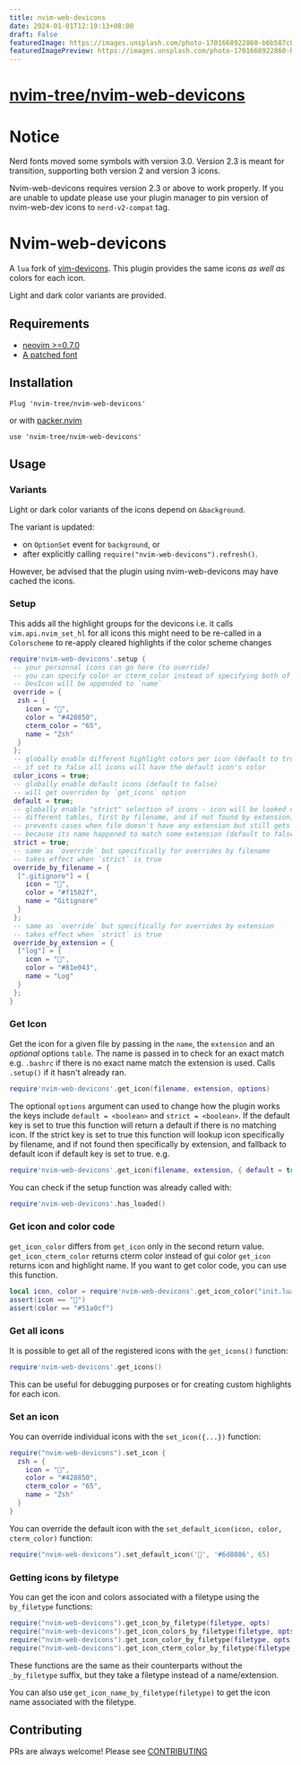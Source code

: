 ```yaml
---
title: nvim-web-devicons
date: 2024-01-01T12:19:13+08:00
draft: False
featuredImage: https://images.unsplash.com/photo-1701668922860-b6b587cbc4d1?ixid=M3w0NjAwMjJ8MHwxfHJhbmRvbXx8fHx8fHx8fDE3MDQwODI1NjV8&ixlib=rb-4.0.3
featuredImagePreview: https://images.unsplash.com/photo-1701668922860-b6b587cbc4d1?ixid=M3w0NjAwMjJ8MHwxfHJhbmRvbXx8fHx8fHx8fDE3MDQwODI1NjV8&ixlib=rb-4.0.3
---
```


# [nvim-tree/nvim-web-devicons](https://github.com/nvim-tree/nvim-web-devicons)

# Notice
Nerd fonts moved some symbols with version 3.0. Version 2.3 is meant for transition, supporting both version 2 and version 3 icons.

Nvim-web-devicons requires version 2.3 or above to work properly. If you are unable to update please use your plugin manager to pin version of nvim-web-dev icons to `nerd-v2-compat` tag.

# Nvim-web-devicons

A `lua` fork of [vim-devicons](https://github.com/ryanoasis/vim-devicons). This plugin provides the same icons _as well as_ colors for each icon.

Light and dark color variants are provided.

## Requirements

- [neovim >=0.7.0](https://github.com/neovim/neovim/wiki/Installing-Neovim)
- [A patched font](https://www.nerdfonts.com/)

## Installation

```vim
Plug 'nvim-tree/nvim-web-devicons'
```

or with [packer.nvim](https://github.com/wbthomason/packer.nvim)

```
use 'nvim-tree/nvim-web-devicons'
```

## Usage

### Variants

Light or dark color variants of the icons depend on `&background`.

The variant is updated:
- on `OptionSet` event for `background`, or
- after explicitly calling `require("nvim-web-devicons").refresh()`.

However, be advised that the plugin using nvim-web-devicons may have cached the icons.

### Setup

This adds all the highlight groups for the devicons
i.e. it calls `vim.api.nvim_set_hl` for all icons
this might need to be re-called in a `Colorscheme` to re-apply cleared highlights
if the color scheme changes

```lua
require'nvim-web-devicons'.setup {
 -- your personnal icons can go here (to override)
 -- you can specify color or cterm_color instead of specifying both of them
 -- DevIcon will be appended to `name`
 override = {
  zsh = {
    icon = "",
    color = "#428850",
    cterm_color = "65",
    name = "Zsh"
  }
 };
 -- globally enable different highlight colors per icon (default to true)
 -- if set to false all icons will have the default icon's color
 color_icons = true;
 -- globally enable default icons (default to false)
 -- will get overriden by `get_icons` option
 default = true;
 -- globally enable "strict" selection of icons - icon will be looked up in
 -- different tables, first by filename, and if not found by extension; this
 -- prevents cases when file doesn't have any extension but still gets some icon
 -- because its name happened to match some extension (default to false)
 strict = true;
 -- same as `override` but specifically for overrides by filename
 -- takes effect when `strict` is true
 override_by_filename = {
  [".gitignore"] = {
    icon = "",
    color = "#f1502f",
    name = "Gitignore"
  }
 };
 -- same as `override` but specifically for overrides by extension
 -- takes effect when `strict` is true
 override_by_extension = {
  ["log"] = {
    icon = "",
    color = "#81e043",
    name = "Log"
  }
 };
}
```

### Get Icon

Get the icon for a given file by passing in the `name`, the `extension` and an _optional_ options `table`.
The name is passed in to check for an exact match e.g. `.bashrc` if there is no exact name match the extension
is used. Calls `.setup()` if it hasn't already ran.

```lua
require'nvim-web-devicons'.get_icon(filename, extension, options)
```

The optional `options` argument can used to change how the plugin works the keys include
`default = <boolean>` and `strict = <boolean>`. If the default key is set to true this
function will return a default if there is no matching icon. If the strict key is set
to true this function will lookup icon specifically by filename, and if not found then
specifically by extension, and fallback to default icon if default key is set to true.
e.g.

```lua
require'nvim-web-devicons'.get_icon(filename, extension, { default = true })
```

You can check if the setup function was already called with:
```lua
require'nvim-web-devicons'.has_loaded()
```

### Get icon and color code

`get_icon_color` differs from `get_icon` only in the second return value.
`get_icon_cterm_color` returns cterm color instead of gui color
`get_icon` returns icon and highlight name.
If you want to get color code, you can use this function.
```lua
local icon, color = require'nvim-web-devicons'.get_icon_color("init.lua", "lua")
assert(icon == "")
assert(color == "#51a0cf")
```

### Get all icons

It is possible to get all of the registered icons with the `get_icons()` function:

```lua
require'nvim-web-devicons'.get_icons()
```

This can be useful for debugging purposes or for creating custom highlights for each icon.


### Set an icon

You can override individual icons with the `set_icon({...})` function:

```lua
require("nvim-web-devicons").set_icon {
  zsh = {
    icon = "",
    color = "#428850",
    cterm_color = "65",
    name = "Zsh"
  }
}
```

You can override the default icon with the `set_default_icon(icon, color, cterm_color)` function:

```lua
require("nvim-web-devicons").set_default_icon('', '#6d8086', 65)
```

### Getting icons by filetype

You can get the icon and colors associated with a filetype using the `by_filetype` functions:

```lua
require("nvim-web-devicons").get_icon_by_filetype(filetype, opts)
require("nvim-web-devicons").get_icon_colors_by_filetype(filetype, opts)
require("nvim-web-devicons").get_icon_color_by_filetype(filetype, opts)
require("nvim-web-devicons").get_icon_cterm_color_by_filetype(filetype, opts)
```

These functions are the same as their counterparts without the `_by_filetype` suffix, but they take a filetype instead of a name/extension.

You can also use `get_icon_name_by_filetype(filetype)` to get the icon name associated with the filetype.

## Contributing

PRs are always welcome! Please see [CONTRIBUTING](CONTRIBUTING.md)

